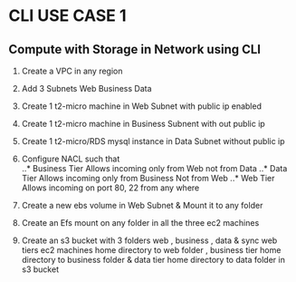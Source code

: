 # CLI USE CASE 1

## Compute with Storage in Network using CLI

1. Create a VPC in any region 
2. Add 3 Subnets 
    Web
    Business
    Data
3. Create 1 t2-micro machine in Web Subnet with public ip enabled
4. Create 1 t2-micro machine in Business Subnent with out public ip
5. Create 1 t2-micro/RDS mysql instance in Data Subnet without public ip
6. Configure NACL such that  
..* Business Tier Allows incoming only from Web not from Data
..* Data Tier Allows incoming only from Business Not from Web
..* Web Tier Allows incoming on port 80, 22 from any where

7. Create a new ebs volume in Web Subnet & Mount it to any folder
8. Create an Efs mount on any folder in all the three ec2 machines
9. Create an s3 bucket with 3 folders web , business , data & sync web tiers ec2 machines home directory to web folder , business tier home directory to business folder & data tier home directory to data folder in s3 bucket